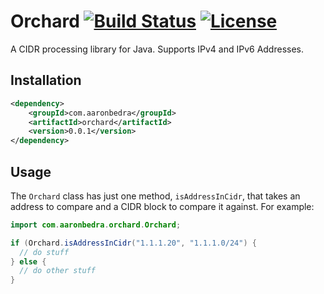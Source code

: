 # Orchard [![Build Status](https://secure.travis-ci.org/abedra/orchard.png)](http://travis-ci.org/abedra/orchard?branch=master) [![License](http://img.shields.io/:license-apache-blue.svg)](http://www.apache.org/licenses/LICENSE-2.0.html) 

A CIDR processing library for Java. Supports IPv4 and IPv6 Addresses.

## Installation

```xml
<dependency>
    <groupId>com.aaronbedra</groupId>
    <artifactId>orchard</artifactId>
    <version>0.0.1</version>
</dependency>
```

## Usage

The `Orchard` class has just one method, `isAddressInCidr`, that takes an address to compare and a CIDR block to compare it against. For example:

```java
import com.aaronbedra.orchard.Orchard;

if (Orchard.isAddressInCidr("1.1.1.20", "1.1.1.0/24") {
  // do stuff
} else {
  // do other stuff
}
```
